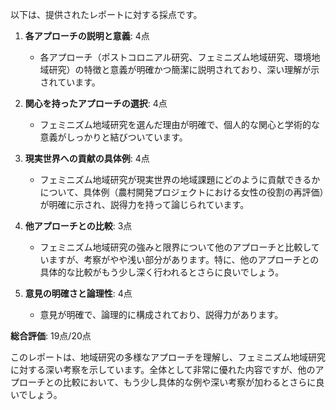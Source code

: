 以下は、提供されたレポートに対する採点です。

1. **各アプローチの説明と意義**: 4点
   - 各アプローチ（ポストコロニアル研究、フェミニズム地域研究、環境地域研究）の特徴と意義が明確かつ簡潔に説明されており、深い理解が示されています。

2. **関心を持ったアプローチの選択**: 4点
   - フェミニズム地域研究を選んだ理由が明確で、個人的な関心と学術的な意義がしっかりと結びついています。

3. **現実世界への貢献の具体例**: 4点
   - フェミニズム地域研究が現実世界の地域課題にどのように貢献できるかについて、具体例（農村開発プロジェクトにおける女性の役割の再評価）が明確に示され、説得力を持って論じられています。

4. **他アプローチとの比較**: 3点
   - フェミニズム地域研究の強みと限界について他のアプローチと比較していますが、考察がやや浅い部分があります。特に、他のアプローチとの具体的な比較がもう少し深く行われるとさらに良いでしょう。

5. **意見の明確さと論理性**: 4点
   - 意見が明確で、論理的に構成されており、説得力があります。

**総合評価**: 19点/20点

このレポートは、地域研究の多様なアプローチを理解し、フェミニズム地域研究に対する深い考察を示しています。全体として非常に優れた内容ですが、他のアプローチとの比較において、もう少し具体的な例や深い考察が加わるとさらに良いでしょう。
